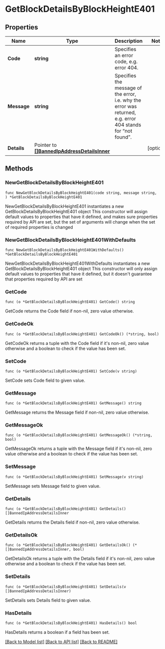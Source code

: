 # GetBlockDetailsByBlockHeightE401

## Properties

Name | Type | Description | Notes
------------ | ------------- | ------------- | -------------
**Code** | **string** | Specifies an error code, e.g. error 404. | 
**Message** | **string** | Specifies the message of the error, i.e. why the error was returned, e.g. error 404 stands for “not found”. | 
**Details** | Pointer to [**[]BannedIpAddressDetailsInner**](BannedIpAddressDetailsInner.md) |  | [optional] 

## Methods

### NewGetBlockDetailsByBlockHeightE401

`func NewGetBlockDetailsByBlockHeightE401(code string, message string, ) *GetBlockDetailsByBlockHeightE401`

NewGetBlockDetailsByBlockHeightE401 instantiates a new GetBlockDetailsByBlockHeightE401 object
This constructor will assign default values to properties that have it defined,
and makes sure properties required by API are set, but the set of arguments
will change when the set of required properties is changed

### NewGetBlockDetailsByBlockHeightE401WithDefaults

`func NewGetBlockDetailsByBlockHeightE401WithDefaults() *GetBlockDetailsByBlockHeightE401`

NewGetBlockDetailsByBlockHeightE401WithDefaults instantiates a new GetBlockDetailsByBlockHeightE401 object
This constructor will only assign default values to properties that have it defined,
but it doesn't guarantee that properties required by API are set

### GetCode

`func (o *GetBlockDetailsByBlockHeightE401) GetCode() string`

GetCode returns the Code field if non-nil, zero value otherwise.

### GetCodeOk

`func (o *GetBlockDetailsByBlockHeightE401) GetCodeOk() (*string, bool)`

GetCodeOk returns a tuple with the Code field if it's non-nil, zero value otherwise
and a boolean to check if the value has been set.

### SetCode

`func (o *GetBlockDetailsByBlockHeightE401) SetCode(v string)`

SetCode sets Code field to given value.


### GetMessage

`func (o *GetBlockDetailsByBlockHeightE401) GetMessage() string`

GetMessage returns the Message field if non-nil, zero value otherwise.

### GetMessageOk

`func (o *GetBlockDetailsByBlockHeightE401) GetMessageOk() (*string, bool)`

GetMessageOk returns a tuple with the Message field if it's non-nil, zero value otherwise
and a boolean to check if the value has been set.

### SetMessage

`func (o *GetBlockDetailsByBlockHeightE401) SetMessage(v string)`

SetMessage sets Message field to given value.


### GetDetails

`func (o *GetBlockDetailsByBlockHeightE401) GetDetails() []BannedIpAddressDetailsInner`

GetDetails returns the Details field if non-nil, zero value otherwise.

### GetDetailsOk

`func (o *GetBlockDetailsByBlockHeightE401) GetDetailsOk() (*[]BannedIpAddressDetailsInner, bool)`

GetDetailsOk returns a tuple with the Details field if it's non-nil, zero value otherwise
and a boolean to check if the value has been set.

### SetDetails

`func (o *GetBlockDetailsByBlockHeightE401) SetDetails(v []BannedIpAddressDetailsInner)`

SetDetails sets Details field to given value.

### HasDetails

`func (o *GetBlockDetailsByBlockHeightE401) HasDetails() bool`

HasDetails returns a boolean if a field has been set.


[[Back to Model list]](../README.md#documentation-for-models) [[Back to API list]](../README.md#documentation-for-api-endpoints) [[Back to README]](../README.md)


